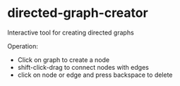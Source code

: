 directed-graph-creator
======================

Interactive tool for creating directed graphs

Operation:

* Click on graph to create a node
* shift-click-drag to connect nodes with edges
* click on node or edge and press backspace to delete

